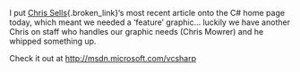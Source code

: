 I put [Chris Sells](http://www.sellsbrothers.com){.broken_link}&#8216;s most recent article onto the C# home page today, which meant we needed a &#8216;feature&#8217; graphic&#8230; luckily we have another Chris on staff who handles our graphic needs (Chris Mowrer) and he whipped something up.

Check it out at <http://msdn.microsoft.com/vcsharp>
